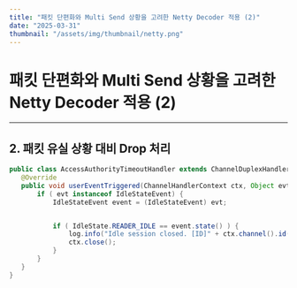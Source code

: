 ```yaml
---
title: "패킷 단편화와 Multi Send 상황을 고려한 Netty Decoder 적용 (2)"
date: "2025-03-31"
thumbnail: "/assets/img/thumbnail/netty.png"
---
```


# 패킷 단편화와 Multi Send 상황을 고려한 Netty Decoder 적용 (2)
---

## 2. 패킷 유실 상황 대비 Drop 처리

```java
public class AccessAuthorityTimeoutHandler extends ChannelDuplexHandler {
   @Override
   public void userEventTriggered(ChannelHandlerContext ctx, Object evt) {
       if ( evt instanceof IdleStateEvent) {
           IdleStateEvent event = (IdleStateEvent) evt;


           if ( IdleState.READER_IDLE == event.state() ) {
               log.info("Idle session closed. [ID]" + ctx.channel().id().asShortText());
               ctx.close();
           }
       }
   }
}

```